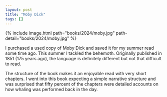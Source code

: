 ```yaml
---
layout: post
title: "Moby Dick"
tags: []
---
```


{% include image.html path="books/2024/moby.jpg" path-detail="books/2024/moby.jpg" %}

I purchased a used copy of Moby Dick and saved it for my summer read some time ago.  This summer I tackled the behemoth.
Originally published in 1851 (175 years ago), the language is definitely different but not that difficult to read.

The structure of the book makes it an enjoyable read with very short chapters.  I went into this book expecting a simple
narrative structure and was surprised that fifty percent of the chapters were detailed accounts on how whaling was
performed back in the day.